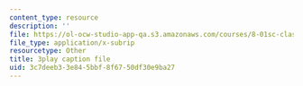 ```yaml
---
content_type: resource
description: ''
file: https://ol-ocw-studio-app-qa.s3.amazonaws.com/courses/8-01sc-classical-mechanics-fall-2016/3c7deeb33e845bbf8f6750df30e9ba27_9NS0JcjNdp4.vtt
file_type: application/x-subrip
resourcetype: Other
title: 3play caption file
uid: 3c7deeb3-3e84-5bbf-8f67-50df30e9ba27
---
```

